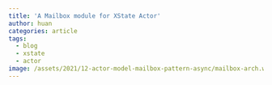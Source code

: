 ```yaml
---
title: 'A Mailbox module for XState Actor'
author: huan
categories: article
tags:
  - blog
  - xstate
  - actor
image: /assets/2021/12-actor-model-mailbox-pattern-async/mailbox-arch.webp
---
```


